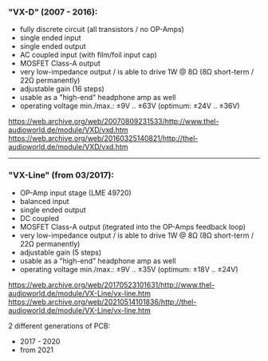 ### "VX-D" (2007 - 2016):  
* fully discrete circuit (all transistors / no OP-Amps)
* single ended input
* single ended output
* AC coupled input (with film/foil input cap)
* MOSFET Class-A output
* very low-impedance output / is able to drive 1W @ 8Ω (8Ω short-term / 22Ω permanently)
* adjustable gain (16 steps)
* usable as a "high-end" headphone amp as well
* operating voltage min./max.: ±9V .. ±63V (optimum: ±24V .. ±36V)
  
https://web.archive.org/web/20070809231533/http://www.thel-audioworld.de/module/VXD/vxd.htm  
https://web.archive.org/web/20160325140821/http://thel-audioworld.de/module/VXD/vxd.htm  
<hr>  

### "VX-Line" (from 03/2017):  
* OP-Amp input stage (LME 49720)
* balanced input
* single ended output
* DC coupled
* MOSFET Class-A output (itegrated into the OP-Amps feedback loop)
* very low-impedance output / is able to drive 1W @ 8Ω (8Ω short-term / 22Ω permanently)
* adjustable gain (5 steps)
* usable as a "high-end" headphone amp as well
* operating voltage min./max.: ±9V .. ±35V (optimum: ±18V .. ±24V)
  
https://web.archive.org/web/20170523101631/http://www.thel-audioworld.de/module/VX-Line/vx-line.htm  
https://web.archive.org/web/20210514101836/http://thel-audioworld.de/module/VX-Line/vx-line.htm  
  
2 different generations of PCB:  
* 2017 - 2020
* from 2021
